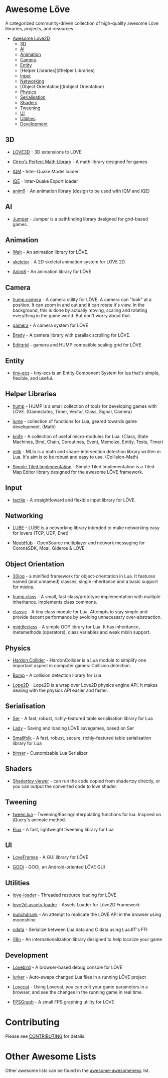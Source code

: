 Awesome Löve
=============

A categorized community-driven collection of high-quality awesome Löve libraries, projects, and resources.


- [Awesome Love2D](#awesome-unity)
  - [3D](#3d)
  - [AI](#ai)
  - [Animation](#animation)
  - [Camera](#camera)
  - [Entity](#entities)
  - [Helper Libraries](#helper Libraries)
  - [Input](#input)
  - [Networking](#networking)
  - [Object Orientation](#object Orientation)
  - [Physics](#physics)
  - [Serialisation](#serialisation)
  - [Shaders](#shaders)
  - [Tweening](#tweening)
  - [UI](#ui)
  - [Utilities](#utilities)
  - [Development](#development)

## 3D

* [LOVE3D](https://github.com/excessive/love3d) - 3D extensions to LOVE

* [Cirno's Perfect Math Library](https://github.com/excessive/cpml) - A math library designed for games

* [IQM](https://github.com/excessive/iqm) - Inter-Quake Model loader

* [IQE](https://github.com/excessive/iqe) - Inter-Quake Export loader

* [anim9](https://github.com/excessive/anim9) - An animation library (design to be used with IQM and IQE)

## AI

* [Jumper](https://github.com/Yonaba/Jumper) - Jumper is a pathfinding library designed for grid-based games.

## Animation

* [Walt](https://github.com/davisdude/Walt) - An animation library for LÖVE.

* [skeletor](https://github.com/pelevesque/skeletor) - A 2D skeletal animation system for LÖVE 2D.

* [Anim8](https://github.com/kikito/anim8) - An animation library for LÖVE


## Camera

* [hump.camera](http://vrld.github.io/hump/#hump.camera) - A camera utility for LÖVE. A camera can "look" at a position. It can zoom in and out and it can rotate it's view. In the background, this is done by actually moving, scaling and rotating everything in the game world. But don't worry about that.

* [gamera](https://github.com/kikito/gamera) - A camera system for LÖVE

* [Brady](https://github.com/davisdude/Brady) - A camera library with parallax scrolling for LÖVE.

* [Editgrid](https://github.com/bakpakin/Editgrid) - gamera and HUMP compatible scaling grid for LÖVE

## Entity

* [tiny-ecs](https://github.com/bakpakin/tiny-ecs) - tiny-ecs is an Entity Component System for lua that's simple, flexible, and useful.

## Helper Libraries

* [hump](https://github.com/vrld/hump) - HUMP is a small collection of tools for developing games with LÖVE. (Gamestates, Timer, Vector, Class, Signal, Camera)

* [lume](https://github.com/rxi/lume/) - collection of functions for Lua, geared towards game development. (Math)

* [knife](https://github.com/airstruck/knife) - A collection of useful micro-modules for Lua. (Class, State Machines, Bind, Chain, Coroutines, Event, Memoize, Entity, Tests, Timer)

* [mlib](https://github.com/davisdude/mlib) - MLib is a math and shape-intersection detection library written in Lua. It's aim is to be robust and easy to use. (Collision-Math)

* [Simple Tiled Implementation](https://github.com/karai17/Simple-Tiled-Implementation) - Simple Tiled Implementation is a Tiled Map Editor library designed for the awesome LÖVE framework.

## Input

* [tactile](https://github.com/tesselode/tactile) -  A straightfoward and flexible input library for LÖVE.


## Networking

* [LUBE](https://github.com/bartbes/love-misc-libs/blob/LUBE-1.0/LUBE/docs.md) - LUBE is a networking library intended to make networking easy for lovers (TCP, UDP, Enet)

* [NoobHub](https://github.com/Overtorment/NoobHub) - OpenSource multiplayer and network messaging for CoronaSDK, Moai, Gideros & LÖVE

## Object Orientation

* [30log](https://github.com/Yonaba/30log) - a minified framework for object-orientation in Lua. It features named (and unnamed) classes, single inheritance and a basic support for mixins.

* [hump.class](http://vrld.github.io/hump/#hump.class) - A small, fast class/prototype implementation with multiple inheritance. Implements class commons.

* [classic](https://github.com/rxi/classic/) - A tiny class module for Lua. Attempts to stay simple and provide decent performance by avoiding unnecessary over-abstraction.

* [middleclass](https://github.com/kikito/middleclass) - A simple OOP library for Lua. It has inheritance, metamethods (operators), class variables and weak mixin support.

## Physics

* [Hardon Collider](http://vrld.github.io/HardonCollider/) - HardonCollider is a Lua module to simplify one important aspect in computer games: Collision detection.

* [Bump](https://github.com/kikito/bump.lua) - A collision detection library for Lua

* [Lope2D](https://bitbucket.org/erlimoen/lope2d-v2/wiki/Home) - Lope2D is a wrap over Love2D physics engine API. It makes dealing with the physics API easier and faster.

## Serialisation

* [Ser](https://github.com/gvx/Ser) - A fast, robust, richly-featured table serialisation library for Lua

* [Lady](https://github.com/gvx/Lady) - Saving and loading LÖVE savegames, based on Ser

* [Smallfolk](https://github.com/gvx/Smallfolk) - A fast, robust, secure, richly-featured table serialisation library for Lua

* [binser](https://github.com/bakpakin/binser) - Customizable Lua Serializer


## Shaders

* [Shadertoy viewer](https://love2d.org/forums/viewtopic.php?f=5&t=80885) - can run the code copied from shadertoy directly, or you can output the converted code to love shader.

## Tweening

* [tween.lua](https://github.com/kikito/tween.lua) - Tweening/Easing/Interpolating functions for lua. Inspired on jQuery's animate method.

* [Flux](https://github.com/rxi/flux) - A fast, lightweight tweening library for Lua

## UI

* [LoveFrames](https://github.com/KennyShields/LoveFrames) - A GUI library for LÖVE

* [GOOi](https://github.com/tavuntu/gooi) - GOOi, an Android-oriented LÖVE GUI

## Utilities

* [love-loader](https://github.com/kikito/love-loader) - Threaded resource loading for LÖVE

* [love2d-assets-loader](https://github.com/Yonaba/love2d-assets-loader) - Assets Loader for Löve2D Framework

* [punchdrunk](https://github.com/TannerRogalsky/punchdrunk) - An attempt to replicate the LÖVE API in the browser using moonshine

* [cdata](https://github.com/excessive/cdata) - Serialize between Lua data and C data using LuaJIT's FFI

* [i18n](https://github.com/excessive/i18n) - An internationalization library designed to help localize your game


## Development

* [Lovebird](https://github.com/rxi/lovebird) - A browser-based debug console for LÖVE

* [lurker](https://github.com/rxi/lurker) - Auto-swaps changed Lua files in a running LÖVE project

* [Lovecat](https://github.com/CoffeeKitty/lovecat) - Using Lovecat, you can edit your game parameters in a browser, and see the changes in the running game in real time.

* [FPSGraph](https://github.com/icrawler/FPSGraph) - A small FPS graphing utility for LOVE

# Contributing
Please see [CONTRIBUTING](https://github.com/JanWerder/awesome-love2d/blob/master/CONTRIBUTING.md) for details.

# Other Awesome Lists
Other awesome lists can be found in the [awesome-awesomeness](https://github.com/bayandin/awesome-awesomeness) list.

